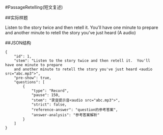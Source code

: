 #PassageRetelling(短文复述)

##实际样题

Listen to the story twice and then retell it.  You'll have one minute to prepare and another minute to retell the story you've just heard
(A audio)

##JSON结构

	{
		"id": 1,								
		"stem": "Listen to the story twice and then retell it.  You'll have one minute to prepare 
		and another minute to retell the story you've just heard <audio src="abc.mp3">",
		"pre-show": true,
		"questions": [
			{
				"type": "Record",
				"pause": 150,	
				"stem": "录音提示音<audio src="abc.mp3">",		
				"strict": false,
				"reference-answer": "question的参考答案",		
				"answer-analysis": "参考答案解析"
			}
		]
	}
